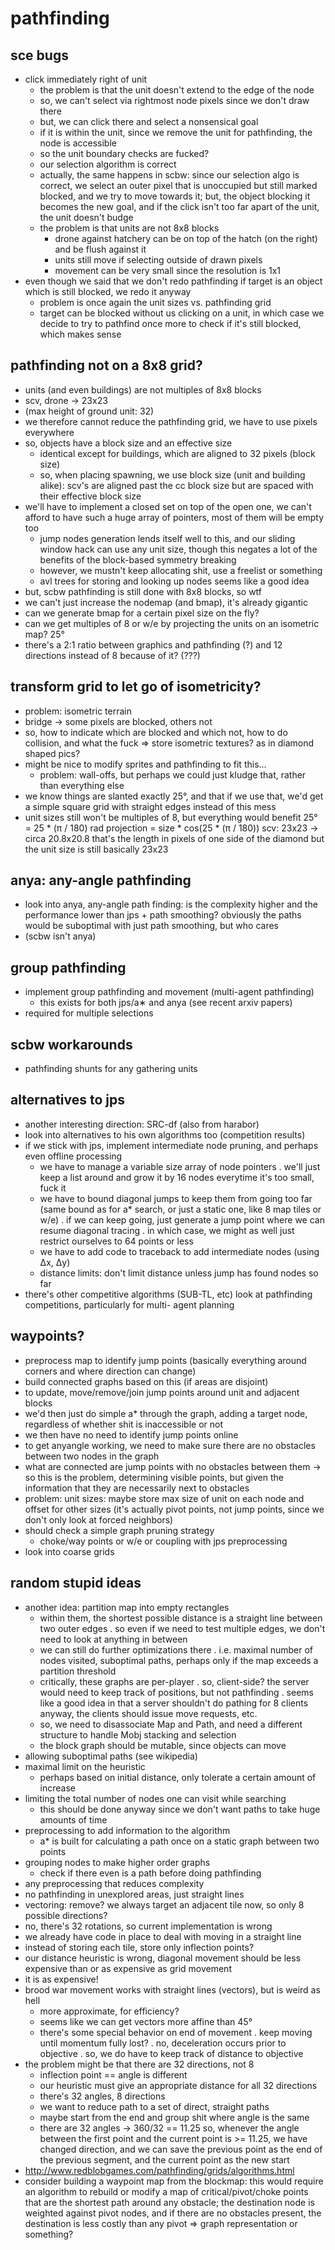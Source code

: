 # pathfinding

## sce bugs
- click immediately right of unit
	* the problem is that the unit doesn't extend to the edge of the node
	* so, we can't select via rightmost node pixels since we don't draw there
	* but, we can click there and select a nonsensical goal
	* if it is within the unit, since we remove the unit for pathfinding,
	  the node is accessible
	* so the unit boundary checks are fucked?
	* our selection algorithm is correct
	* actually, the same happens in scbw: since our selection algo is
	  correct, we select an outer pixel that is unoccupied but still
	  marked blocked, and we try to move towards it; but, the object
	  blocking it becomes the new goal, and if the click isn't too far
	  apart of the unit, the unit doesn't budge
	* the problem is that units are not 8x8 blocks
		- drone against hatchery can be on top of the hatch
		  (on the right) and be flush against it
		- units still move if selecting outside of drawn pixels
		- movement can be very small since the resolution is 1x1
- even though we said that we don't redo pathfinding if target is an object
  which is still blocked, we redo it anyway
	* problem is once again the unit sizes vs. pathfinding grid
	* target can be blocked without us clicking on a unit, in which
	  case we decide to try to pathfind once more to check if it's
	  still blocked, which makes sense


## pathfinding not on a 8x8 grid?

- units (and even buildings) are not multiples of 8x8 blocks
- scv, drone -> 23x23
- (max height of ground unit: 32)
- we therefore cannot reduce the pathfinding grid, we have to
	  use pixels everywhere
- so, objects have a block size and an effective size
	* identical except for buildings, which are aligned to
	  32 pixels (block size)
	* so, when placing spawning, we use block size (unit and
	  building alike): scv's are aligned past the cc block
	  size but are spaced with their effective block size
- we'll have to implement a closed set on top of the open one,
we can't afford to have such a huge array of pointers, most of
them will be empty too
	* jump nodes generation lends itself well to this, and
	  our sliding window hack can use any unit size, though
	  this negates a lot of the benefits of the block-based
	  symmetry breaking
	* however, we mustn't keep allocating shit, use a freelist
	  or something
	* avl trees for storing and looking up nodes seems like
	  a good idea
- but, scbw pathfinding is still done with 8x8 blocks, so wtf
- we can't just increase the nodemap (and bmap), it's already gigantic
- can we generate bmap for a certain pixel size on the fly?
- can we get multiples of 8 or w/e by projecting the units on an
isometric map? 25°
- there's a 2:1 ratio between graphics and pathfinding (?) and
12 directions instead of 8 because of it? (???)


## transform grid to let go of isometricity?

- problem: isometric terrain
- bridge -> some pixels are blocked, others not
- so, how to indicate which are blocked and which not,
how to do collision, and what the fuck
	=> store isometric textures? as in diamond shaped pics?
- might be nice to modify sprites and pathfinding to fit this...
	* problem: wall-offs, but perhaps we could just kludge that,
	  rather than everything else
- we know things are slanted exactly 25°, and that if we use that,
	  we'd get a simple square grid with straight edges instead of this mess
- unit sizes still won't be multiples of 8, but everything would benefit
	25° = 25 * (π / 180) rad
	projection = size * cos(25 * (π / 180))
		scv: 23x23 -> circa 20.8x20.8
	that's the length in pixels of one side of the diamond
	but the unit size is still basically 23x23


## anya: any-angle pathfinding

- look into anya, any-angle path finding: is the complexity higher and
  the performance lower than jps + path smoothing? obviously the paths
  would be suboptimal with just path smoothing, but who cares
- (scbw isn't anya)


## group pathfinding

- implement group pathfinding and movement (multi-agent pathfinding)
	* this exists for both jps/a∗ and anya (see recent arxiv papers)
- required for multiple selections


## scbw workarounds

- pathfinding shunts for any gathering units


## alternatives to jps

- another interesting direction: SRC-df (also from harabor)
- look into alternatives to his own algorithms too (competition
	  results)
- if we stick with jps, implement intermediate node pruning, and
	  perhaps even offline processing
	* we have to manage a variable size array of node pointers
		. we'll just keep a list around and grow it by
		  16 nodes everytime it's too small, fuck it
	* we have to bound diagonal jumps to keep them from going
	  too far (same bound as for a* search, or just a static
	  one, like 8 map tiles or w/e)
		. if we can keep going, just generate a jump
		  point where we can resume diagonal tracing
		. in which case, we might as well just restrict
		  ourselves to 64 points or less
	* we have to add code to traceback to add intermediate
	  nodes (using Δx, Δy)
	* distance limits: don't limit distance unless jump has
	  found nodes so far
- there's other competitive algorithms (SUB-TL, etc)
	look at pathfinding competitions, particularly for multi-
	agent planning


## waypoints?

- preprocess map to identify jump points (basically everything
around corners and where direction can change)
- build connected graphs based on this (if areas are disjoint)
- to update, move/remove/join jump points around unit and
adjacent blocks
- we'd then just do simple a* through the graph, adding a target
node, regardless of whether shit is inaccessible or not
- we then have no need to identify jump points online
- to get anyangle working, we need to make sure there are no
obstacles between two nodes in the graph
- what are connected are jump points with no obstacles between
them
	-> so this is the problem, determining visible points,
	but given the information that they are necessarily
	next to obstacles
- problem: unit sizes: maybe store max size of unit on each node
and offset for other sizes
	(it's actually pivot points, not jump points, since we don't
	only look at forced neighbors)
- should check a simple graph pruning strategy
	+ choke/way points or w/e
	or coupling with jps preprocessing
- look into coarse grids


## random stupid ideas

- another idea: partition map into empty rectangles
	* within them, the shortest possible distance is a
	  straight line between two outer edges
		. so even if we need to test multiple edges, we
		  don't need to look at anything in between
	* we can still do further optimizations there
		. i.e. maximal number of nodes visited, suboptimal
		  paths, perhaps only if the map exceeds a
		  partition threshold
	* critically, these graphs are per-player
		. so, client-side? the server would need to keep
		  track of positions, but not pathfinding
		. seems like a good idea in that a server
		  shouldn't do pathing for 8 clients anyway, the
		  clients should issue move requests, etc.
	* so, we need to disassociate Map and Path, and need a
	  different structure to handle Mobj stacking and
	  selection
	* the block graph should be mutable, since objects can
	  move
- allowing suboptimal paths (see wikipedia)
- maximal limit on the heuristic 
	* perhaps based on initial distance, only tolerate a
	  certain amount of increase
- limiting the total number of nodes one can visit while searching
	* this should be done anyway since we don't want paths
	   to take huge amounts of time
- preprocessing to add information to the algorithm
	* a* is built for calculating a path once on a static
	   graph between two points
- grouping nodes to make higher order graphs
	* check if there even is a path before doing pathfinding
- any preprocessing that reduces complexity
- no pathfinding in unexplored areas, just straight lines
- vectoring: remove? we always target an adjacent tile now,
so only 8 possible directions?
- no, there's 32 rotations, so current implementation is
wrong
- we already have code in place to deal with moving in a
straight line
- instead of storing each tile, store only inflection points?
- our distance heuristic is wrong, diagonal movement should
be less expensive than or as expensive as grid movement
- it is as expensive!
- brood war movement works with straight lines (vectors),
but is weird as hell
	* more approximate, for efficiency?
	* seems like we can get vectors more affine than 45°
	* there's some special behavior on end of movement
		. keep moving until momentum fully lost?
		. no, deceleration occurs prior to objective
		. so, we do have to keep track of distance to
		objective
- the problem might be that there are 32 directions, not 8
	* inflection point == angle is different
	* our heuristic must give an appropriate distance for
	all 32 directions
	* there's 32 angles, 8 directions
	* we want to reduce path to a set of direct,
	straight paths
	* maybe start from the end and group shit where angle
	is the same
	* there are 32 angles -> 360/32 == 11.25
	so, whenever the angle between the first point and
	the current point is >= 11.25, we have changed
	direction, and we can save the previous point as
	the end of the previous segment, and the current
	point as the new start
- http://www.redblobgames.com/pathfinding/grids/algorithms.html
- consider building a waypoint map from the blockmap: this
  would require an algorithm to rebuild or modify a map of
  critical/pivot/choke points that are the shortest path
  around any obstacle; the destination node is weighted
  against pivot nodes, and if there are no obstacles present,
  the destination is less costly than any pivot
	=> graph representation or something?
